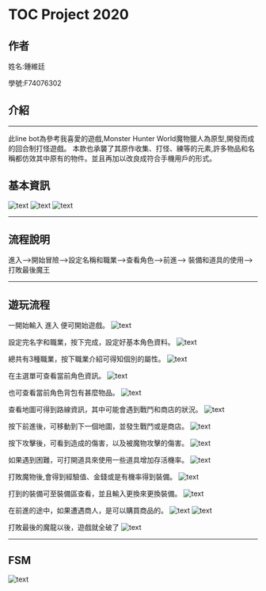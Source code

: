 # TOC Project 2020
## 作者
姓名:鍾維廷

學號:F74076302

## 介紹
----------------------------
此line bot為參考我喜愛的遊戲,Monster Hunter World魔物獵人為原型,開發而成的回合制打怪遊戲。
本款也承襲了其原作收集、打怪、練等的元素,許多物品和名稱都仿效其中原有的物件。並且再加以改良成符合手機用戶的形式。


## 基本資訊

![text](./line_img/封面_line.jpg)
![text](./line_img/baseic_id.jpg)
![text](./line_img/QRcode.jpg)


--------------------------
## 流程說明

進入-->開始冒險-->設定名稱和職業-->查看角色-->前進-->
裝備和道具的使用-->打敗最後魔王



---------------------------
##  遊玩流程

一開始輸入 進入 便可開始遊戲。
![text](./line_img/1.jpg)

設定完名字和職業，按下完成，設定好基本角色資料。
![text](./line_img/2.jpg)

總共有3種職業，按下職業介紹可得知個別的屬性。
![text](./line_img/4.jpg)

在主選單可查看當前角色資訊。
![text](./line_img/5.jpg)

也可查看當前角色背包有甚麼物品。
![text](./line_img/6.jpg)

查看地圖可得到路線資訊，其中可能會遇到戰鬥和商店的狀況。
![text](./line_img/7.jpg)

按下前進後，可移動到下一個地圖，並發生戰鬥或是商店。
![text](./line_img/8.jpg)

按下攻擊後，可看到造成的傷害，以及被魔物攻擊的傷害。
![text](./line_img/9.jpg)

如果遇到困難，可打開道具來使用一些道具增加存活機率。
![text](./line_img/10.jpg)

打敗魔物後,會得到經驗值、金錢或是有機率得到裝備。
![text](./line_img/11.jpg)

打到的裝備可至裝備區查看，並且輸入更換來更換裝備。
![text](./line_img/12.jpg)

在前進的途中，如果遭遇商人，是可以購買商品的。
![text](./line_img/13.jpg)
![text](./line_img/14.jpg)

打敗最後的魔龍以後，遊戲就全破了
![text](./line_img/16.jpg)


---------------------------
## FSM

![text](./img/show-fsm.png)